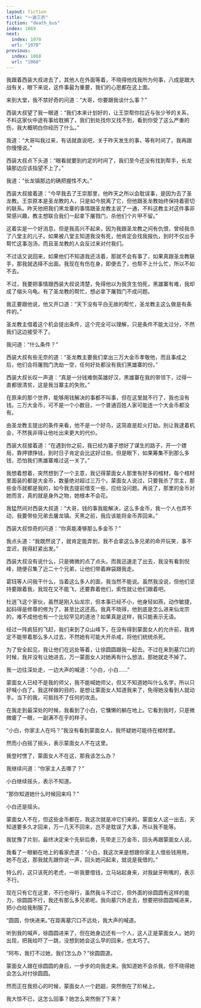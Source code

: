 ```yaml
---
layout: fiction
title: "一波三折"
fiction: "death_bus"
index: 1069
next:
  index: 1070
  url: "1070"
previous:
  index: 1068
  url: "1068"
---
```

我跟着西装大叔进去了，其他人在外面等着，不晓得他找我所为何事，八成是跟大战有关，眼下来说，这件事最为重要，我们的心思都在这上面。

来到大堂，我不禁好奇的问道：“大哥，你要跟我谈什么事？”

西装大叔望了我一眼道：“我们本来计划好的，让王崇帮你拉近与张少爷的关系，不料这家伙中途有事给耽搁了，我们到处找你又找不到，看到你受了这么严重的伤，我大概明白你经历了什么。”

我道：“大哥叫我过来，有话就直说吧，关于昨天发生的事，等有时间了，我再跟你慢慢说。”

西装大叔点下头道：“眼看就要到约定的时间了，我们至今还没有找到帮手，长龙镇那边应该指望不上了。”

我道：“长龙镇那边的确把握性不大。”

西装大叔接着道：“今早我去了王崇那里，他昨天之所以会耽误事，是因为去了圣龙教。王崇原本是圣龙教的人，只是如今脱离了它，但他跟圣龙教始终保持着密切的联系。昨天他把我们黑龙寨的事情跟圣龙教主说了一通，不料这教主对这件事非常感兴趣，教主想联合我们一起拿下屠戮门，杀他们个片甲不留。”

这着实是一个好消息，但是我高兴不起来，因为我跟圣龙教之间有仇恨，曾经我杀了八堂主的儿子。如果被八堂主知道我没有死，他肯定会找我报仇，到时不仅出手帮忙这事泡汤，而且圣龙教的人会反过来对付我们。

不过话又说回来，如果他们不知道我还活着，那就不会有事了，如果真跟圣龙教联手，那我就选择不出面。我现在有伤在身，即便去了，也帮不上什么忙，所以不如不去。

不过，我要把事情跟西装大叔说清楚，免得他以为我贪生怕死，黑雄寨有难，我却成了缩头乌龟。有了圣龙教的帮忙，想必拿下屠戮门不成问题。

我正要跟他说，他又开口道：“天下没有平白无故的帮忙，圣龙教主这么做是有条件的。”

圣龙教主借着这个机会提出条件，这个完全可以理解，只是条件不能太过分，不然我们这边接受不了。

我问道：“什么条件？”

西装大叔有些无奈的道：“圣龙教主要我们拿出三万大金币孝敬他，而且事成之后，他们会将屠戮门洗劫一空，任何好处都没有我们黑雄寨的份。”

西装大叔长叹一声道：“真是一分钱难倒英雄好汉，黑雄寨在我的带领下，过得一直都很清贫，这是我当寨主的失败。”

在原来的那个世界，能够用钱解决的事都不叫事，但在这里就不行了，我也没有钱。三万大金币，可不是一个小数目，一个普通百姓人家可能连一个大金币都没有。

由圣龙教主提出的条件来看，他不是一个好鸟，这简直是趁火打劫。别让我逮着机会，不然我非得让他吐出来更大的代价。

西装大叔接着道：“在遇到你之前，我已经为寨子想好了谋生的路子，开一个镖局，靠押镖挣钱，到时日子肯定会比这好过些。但是眼下，如果筹集不到那么多钱，恐怕我们黑雄寨难过这一关了。”

我想着想着，突然想到了一个主意，我记得蒙面女人那里有好多的棺材，每个棺材里面装的都是大金币，数量绝对超过三万个。蒙面女人说过，只要我杀了宗主，那些金币就都是我的，如今我去提前借支一些，应给没问题。再说了，那里的金币对她而言，真的就是身外之物，她根本不会花。

我猛然间对西装大叔道：“大哥，钱的事我能解决，这么多金币，我一个人也弄不动，我要带些兄弟去屠龙镇。天黑之前，我应该能将金币弄回来。”

西装大叔惊奇的问道：“你真能凑够那么多金币？”

我点头道：“我既然说了，就肯定能弄到，我不会拿这么多兄弟的命开玩笑，事不宜迟，我得赶紧出发。”

西装大叔没有说什么，只是微微的点了点头。而我迅速走了出去，我没有看到倪峰，随便召集了近二十个兄弟，让他们带着麻袋跟我走。

葛钰等人问我干什么，当着这么多人的面，我当然不能说。虽然我没说，但他们坚持要跟着我，我现在又不能飞，还要靠着他们，索性就让他们跟着吧。

杜逍飞这个家伙，虽然是刚入仙龙宗，但本事已经不小，他身轻如燕，动作敏捷，起码得是修尊的修为了，甚至比这还高。我真不晓得，他到底是怎么进来仙龙宗的，难不成他也有一个比较罕见的道池？如果真是这样，我只能表示无语。

经过一阵疯狂的飞赶，我们来到了众山峰下，在没有得到蒙面女人的允许前，我肯定不能带着那么多人过去，不然她有可能大开杀戒，将他们统统杀死。

为了安全起见，我让他们在远处等着，让徐圆圆跟我一起去。不过在来到墓穴口的时候，我并没有让她进去，万一蒙面女人对她再有什么想法，那她就走不掉了。

我一边往深处走，一边大声的喊道：“小白，小白……”

蒙面女人已经不是我的师父，我不能喊她师父，但又不知道她叫什么名字，所以只好喊小白了。我这样做的目的，是想让蒙面女人知道我来了，免得她没看到人就动手。当下的我，可抵挡不了任何的攻击。

在我走到最深处的时候，我看到了小白，它慵懒的躺在地上。它看到我时，只是微微瘪了一眼，一副满不在乎的样子。

“小白，你家主人在吗？”我没有看到蒙面女人，我怀疑她可能待在棺材里。

然而小白摇了摇头，表示蒙面女人不在这里。

我登时愣了，蒙面女人不在这，那我该怎么办？

我继续问道：“你家主人去哪了？”

小白继续摇头，表示不知道。

“那你知道她什么时候回来吗？”

小白还是摇头。

蒙面女人不在，但这些金币都在，我这次就是冲它们来的。蒙面女人这一出去，天知道要多久才回来，万一几天不回来，岂不是耽误了大事，所以我不能等。

我犹豫了片刻，最终决定来个先斩后奏，先带走三万金币，回头再跟蒙面女人说。

我看了一眼躺在地上的看家虎道：“小白，我这次来是想跟你家主人借些钱用用，她不在这，那我就先跟你说一声，回头她问起来，就说是我借的。”

特么的，这只该死的老虎，一听我要借钱，立马站起身来，对我龇牙咧嘴的，表示不行。

现在只有它在这里，不行也得行，虽然我斗不过它，但外面的徐圆圆有这样的能力，徐圆圆不行，我还有那么多兄弟呢。我向墓穴外走去，想要把徐圆圆喊进来，把小白给我制服了。

“圆圆，你快进来。”在距离墓穴口不远处，我大声的喊道。

听到我的喊声，徐圆圆进来了，但在她身边还有一个人，这人正是蒙面女人。她的出现，把我给吓了一跳，没想到她会这么早的回来，也太巧了。

“阿布，我打不过她，我们怎么办？”徐圆圆道。

蒙面女人跟在徐圆圆的身后，一步步的向我走来。我知道她不会杀我，但不晓得她会怎么对付徐圆圆。

然而正在我担心的时候，蒙面女人一个趔趄，突然倒在了阶梯上。

我大惊不已，这怎么回事？她怎么突然倒了下来？